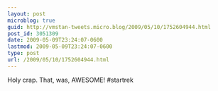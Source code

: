 ```yaml
---
layout: post
microblog: true
guid: http://vmstan-tweets.micro.blog/2009/05/10/1752604944.html
post_id: 3051309
date: 2009-05-09T23:24:07-0600
lastmod: 2009-05-09T23:24:07-0600
type: post
url: /2009/05/10/1752604944.html
---
```

Holy crap. That, was, AWESOME! #startrek
